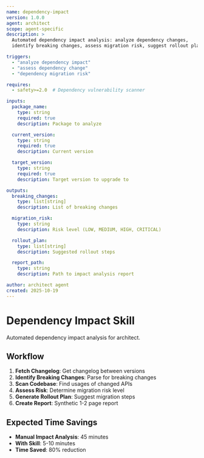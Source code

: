 ```yaml
---
name: dependency-impact
version: 1.0.0
agent: architect
scope: agent-specific
description: >
  Automated dependency impact analysis: analyze dependency changes,
  identify breaking changes, assess migration risk, suggest rollout plan.

triggers:
  - "analyze dependency impact"
  - "assess dependency change"
  - "dependency migration risk"

requires:
  - safety>=2.0  # Dependency vulnerability scanner

inputs:
  package_name:
    type: string
    required: true
    description: Package to analyze

  current_version:
    type: string
    required: true
    description: Current version

  target_version:
    type: string
    required: true
    description: Target version to upgrade to

outputs:
  breaking_changes:
    type: list[string]
    description: List of breaking changes

  migration_risk:
    type: string
    description: Risk level (LOW, MEDIUM, HIGH, CRITICAL)

  rollout_plan:
    type: list[string]
    description: Suggested rollout steps

  report_path:
    type: string
    description: Path to impact analysis report

author: architect agent
created: 2025-10-19
---
```


# Dependency Impact Skill

Automated dependency impact analysis for architect.

## Workflow

1. **Fetch Changelog**: Get changelog between versions
2. **Identify Breaking Changes**: Parse for breaking changes
3. **Scan Codebase**: Find usages of changed APIs
4. **Assess Risk**: Determine migration risk level
5. **Generate Rollout Plan**: Suggest migration steps
6. **Create Report**: Synthetic 1-2 page report

## Expected Time Savings

- **Manual Impact Analysis**: 45 minutes
- **With Skill**: 5-10 minutes
- **Time Saved**: 80% reduction
